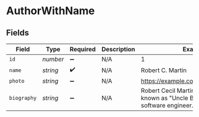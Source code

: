 # AuthorWithName


## Fields

| Field                                                                                       | Type                                                                                        | Required                                                                                    | Description                                                                                 | Example                                                                                     |
| ------------------------------------------------------------------------------------------- | ------------------------------------------------------------------------------------------- | ------------------------------------------------------------------------------------------- | ------------------------------------------------------------------------------------------- | ------------------------------------------------------------------------------------------- |
| `id`                                                                                        | *number*                                                                                    | :heavy_minus_sign:                                                                          | N/A                                                                                         | 1                                                                                           |
| `name`                                                                                      | *string*                                                                                    | :heavy_check_mark:                                                                          | N/A                                                                                         | Robert C. Martin                                                                            |
| `photo`                                                                                     | *string*                                                                                    | :heavy_minus_sign:                                                                          | N/A                                                                                         | https://example.com/photos/robert.jpg                                                       |
| `biography`                                                                                 | *string*                                                                                    | :heavy_minus_sign:                                                                          | N/A                                                                                         | Robert Cecil Martin, colloquially known as "Uncle Bob", is an American software engineer... |